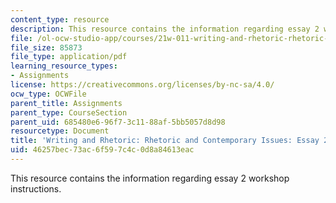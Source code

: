 ```yaml
---
content_type: resource
description: This resource contains the information regarding essay 2 workshop instructions.
file: /ol-ocw-studio-app/courses/21w-011-writing-and-rhetoric-rhetoric-and-contemporary-issues-fall-2015/46257bec73ac6f597c4c0d8a84613eac_MIT21W_011F15_essay2work.pdf
file_size: 85873
file_type: application/pdf
learning_resource_types:
- Assignments
license: https://creativecommons.org/licenses/by-nc-sa/4.0/
ocw_type: OCWFile
parent_title: Assignments
parent_type: CourseSection
parent_uid: 685480e6-96f7-3c11-88af-5bb5057d8d98
resourcetype: Document
title: 'Writing and Rhetoric: Rhetoric and Contemporary Issues: Essay 2 Workshop Instructions'
uid: 46257bec-73ac-6f59-7c4c-0d8a84613eac
---
```

This resource contains the information regarding essay 2 workshop instructions.